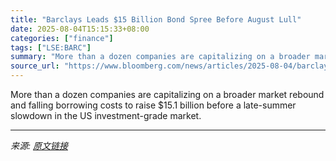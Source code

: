 ```yaml
---
title: "Barclays Leads $15 Billion Bond Spree Before August Lull"
date: 2025-08-04T15:15:33+08:00
categories: ["finance"]
tags: ["LSE:BARC"]
summary: "More than a dozen companies are capitalizing on a broader market rebound and falling borrowing costs to raise $15.1 billion before a late-summer slowdown in the US investment-grade market."
source_url: "https://www.bloomberg.com/news/articles/2025-08-04/barclays-leads-13-high-grade-issuers-in-rush-to-beat-august-lull"
---
```


More than a dozen companies are capitalizing on a broader market rebound and falling borrowing costs to raise $15.1 billion before a late-summer slowdown in the US investment-grade market.

---

*来源: [原文链接](https://www.bloomberg.com/news/articles/2025-08-04/barclays-leads-13-high-grade-issuers-in-rush-to-beat-august-lull)*
